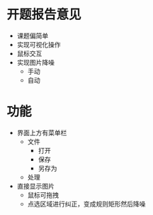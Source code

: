 
# 开题报告意见 #

- 课题偏简单
-  实现可视化操作
-  鼠标交互
-  实现图片降噪
   -  手动
   -  自动

# 功能

- 界面上方有菜单栏
    - 文件
        - 打开
        - 保存
        - 另存为
    - 处理
- 直接显示图片
    - 鼠标可拖拽
    - 点选区域进行纠正，变成规则矩形然后降噪

